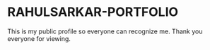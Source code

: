 # RAHULSARKAR-PORTFOLIO
This is my public profile so everyone can recognize me. Thank you everyone for viewing.

